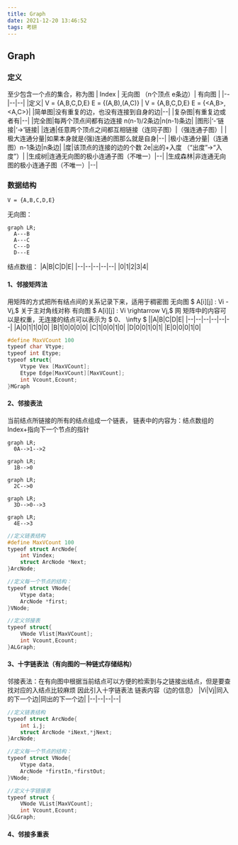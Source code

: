 ```yaml
---
title: Graph
date: 2021-12-20 13:46:52
tags: 考研
---
```

## Graph

### 定义
至少包含一个点的集合，称为图
| Index | 无向图 （n个顶点 e条边）| 有向图 |
|--|--|--|
|定义|  V = {A,B,C,D,E} E = {(A,B),(A,C)} | V = {A,B,C,D,E} E = {<A,B>,<A,C>}|
|简单图|没有重复的边，也没有连接到自身的边|--|
|复杂图|有重复边或者有|--|
|完全图|每两个顶点间都有边连接 n(n-1)/2条边|n(n-1)条边|
|图形|‘-’链接|‘->’链接|
|连通|任意两个顶点之间都互相链接（连同子图）|（强连通子图）|
|极大连通分量|如果本身就是(强)连通的图那么就是自身|--|
|极小连通分量|（连通图）n-1条边|n条边|
|度|该顶点的连接的边的个数 2e|出的+入度 （“出度”->“入度”）|
|生成树|连通无向图的极小连通子图（不唯一）|--|
|生成森林|非连通无向图的极小连通子图（不唯一）|--|


### 数据结构
`V = {A,B,C,D,E}  `

无向图：
```mermaid
graph LR;
  A---B
  A---C
  C---D
  D---E
```
结点数组：
|A|B|C|D|E|
|--|--|--|--|--|
|0|1|2|3|4|

#### 1、邻接矩阵法
用矩阵的方式把所有结点间的关系记录下来，适用于稠密图
无向图 $ A[i][j] : Vi - Vj,$ 关于主对角线对称
有向图 $ A[i][j] : Vi \rightarrow Vj,$
网     矩阵中的内容可以是权重，无连接的结点可以表示为 $ 0、 \infty $
||A|B|C|D|E|
|--|--|--|--|--|--|
|A|0|1|1|0|0|
|B|1|0|0|0|0|
|C|1|0|0|1|0|
|D|0|0|1|0|1|
|E|0|0|0|1|0|
```C++
#define MaxVCount 100
typeof char Vtype;
typeof int Etype;
typeof struct{
    Vtype Vex [MaxVCount];
    Etype Edge[MaxVCount][MaxVCount];
    int Vcount,Ecount;
}MGraph
```
#### 2、邻接表法
当前结点所链接的所有的结点组成一个链表，
链表中的内容为：结点数组的Index+指向下一个节点的指针
```mermaid
graph LR;
  0A-->1-->2
```

```mermaid
graph LR;
  1B-->0
```

```mermaid
graph LR;
  2C-->0
```

```mermaid
graph LR;
  3D-->0-->3
```

```mermaid
graph LR;
  4E-->3
```

```C++
//定义链表结构
#define MaxVCount 100
typeof struct ArcNode{
    int Vindex;
    struct ArcNode *Next;
}ArcNode;

//定义每一个节点的结构：
typeof struct VNode{
    Vtype data;
    ArcNode *first;
}VNode;

//定义邻接表
typeof struct{
    VNode Vlist[MaxVCount];
    int Vcount,Ecount;
}ALGraph;
```

#### 3、十字链表法（有向图的一种链式存储结构）
邻接表法：在有向图中根据当前结点可以方便的检索到与之链接出结点，但是要查找对应的入结点比较麻烦
因此引入十字链表法
链表内容（边的信息）
|Vi|Vj|同入的下一个边|同出的下一个边|
|--|--|--|--|

```C++
//定义链表结构
typeof struct ArcNode{
    int i,j;
    struct ArcNode *iNext,*jNext;
}ArcNode;

//定义每一个节点的结构：
typeof struct VNode{
    Vtype data,
    ArcNode *firstIn,*firstOut;
}VNode;

//定义十字链接表
typeof struct {
    VNode VList[MaxVCount];
    int Vcount,Ecount;
}GLGraph;
```

#### 4、邻接多重表
